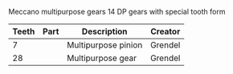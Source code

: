 Meccano multipurpose gears
14 DP gears with special tooth form

Teeth | Part | Description | Creator
----- | ---- | ----------- | ------
7 | | Multipurpose pinion | Grendel
28 | | Multipurpose gear | Grendel
